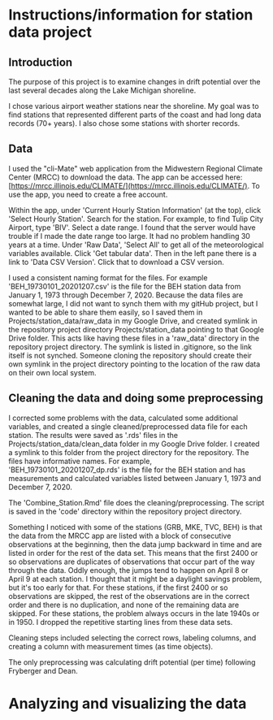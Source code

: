 # Instructions/information for station data project

## Introduction

The purpose of this project is to examine changes in drift potential over the last several decades along the Lake Michigan shoreline.

I chose various airport weather stations near the shoreline. My goal was to find stations that represented different parts of the coast and had long data records (70+ years). I also chose some stations with shorter records.

## Data

I used the "cli-Mate" web application from the Midwestern Regional Climate Center (MRCC) to download the data. The app can be accessed here: [https://mrcc.illinois.edu/CLIMATE/](https://mrcc.illinois.edu/CLIMATE/). To use the app, you need to create a free account.

Within the app, under 'Current Hourly Station Information' (at the top), click 'Select Hourly Station'. Search for the station. For example, to find Tulip City Airport, type 'BIV'. Select a date range. I found that the server would have trouble if I made the date range too large. It had no problem handling 30 years at a time. Under 'Raw Data', 'Select All' to get all of the meteorological variables available. Click 'Get tabular data'. Then in the left pane there is a link to 'Data CSV Version'. Click that to download a CSV version. 

I used a consistent naming format for the files. For example 'BEH_19730101_20201207.csv' is the file for the BEH station data from January 1, 1973 through December 7, 2020. Because the data files are somewhat large, I did not want to synch them with my gitHub project, but I wanted to be able to share them easily, so I saved them in Projects/station_data/raw_data in my Google Drive, and created symlink in the repository project directory Projects/station_data pointing to that Google Drive folder. This acts like having these files in a 'raw_data' directory in the repository project directory. The symlink is listed in .gitignore, so the link itself is not synched. Someone cloning the repository should create their own symlink in the project directory pointing to the location of the raw data on their own local system.

## Cleaning the data and doing some preprocessing

I corrected some problems with the data, calculated some additional variables, and created a single cleaned/preprocessed data file for each station. The results were saved as '.rds' files in the Projects/station_data/clean_data folder in my Google Drive folder. I created a symlink to this folder from the project directory for the repository. The files have informative names. For example, 'BEH_19730101_20201207_dp.rds' is the file for the BEH station and has measurements and calculated variables listed between January 1, 1973 and December 7, 2020.

The 'Combine_Station.Rmd' file does the cleaning/preprocessing. The script is saved in the 'code' directory within the repository project directory.

Something I noticed with some of the stations (GRB, MKE, TVC, BEH) is that the data from the MRCC app are listed with a block of consecutive observations at the beginning, then the data jump backward in time and are listed in order for the rest of the data set. This means that the first 2400 or so observations are duplicates of observations that occur part of the way through the data. Oddly enough, the jumps tend to happen on April 8 or April 9 at each station. I thought that it might be a daylight savings problem, but it's too early for that. For these stations, if the first 2400 or so observations are skipped, the rest of the observations are in the correct order and there is no duplication, and none of the remaining data are skipped. For these stations, the problem always occurs in the late 1940s or in 1950. I dropped the repetitive starting lines from these data sets.

Cleaning steps included selecting the correct rows, labeling columns, and creating a column with measurement times (as time objects).

The only preprocessing was calculating drift potential (per time) following Fryberger and Dean.

# Analyzing and visualizing the data



